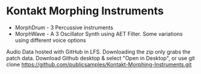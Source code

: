 # Kontakt Morphing Instruments

* MorphDrum - 3 Percussive instruments 
* MorphWave - A 3 Oscillator Synth using AET Filter. Some variations using different voice options

Audio Data hosted with GitHub in LFS. Downloading the zip only grabs the patch data. Download Github desktop & select "Open in Desktop", or use git clone https://github.com/publicsamples/Kontakt-Morphing-Instruments.git
